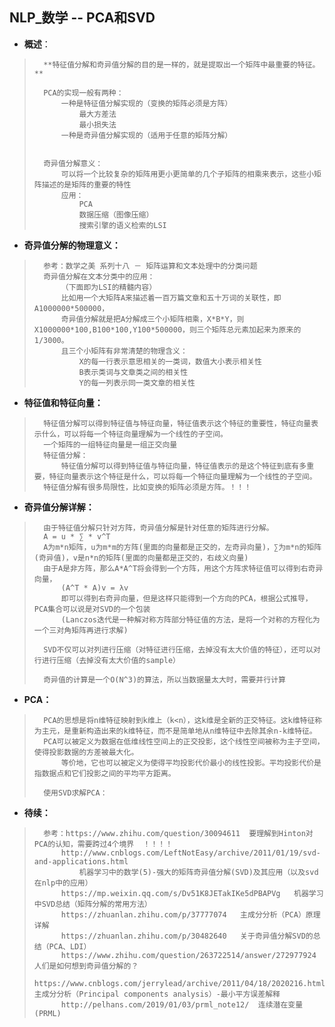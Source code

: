 ## NLP_数学 -- PCA和SVD
- **概述**：
>       **特征值分解和奇异值分解的目的是一样的，就是提取出一个矩阵中最重要的特征。**
>
>       PCA的实现一般有两种：
>           一种是特征值分解实现的（变换的矩阵必须是方阵）
>               最大方差法
>               最小损失法
>           一种是奇异值分解实现的（适用于任意的矩阵分解）
>
>
>       奇异值分解意义：
>           可以将一个比较复杂的矩阵用更小更简单的几个子矩阵的相乘来表示，这些小矩阵描述的是矩阵的重要的特性
>           应用：
>               PCA
>               数据压缩（图像压缩）
>               搜索引擎的语义检索的LSI
>
>
>

- **奇异值分解的物理意义：**
>       参考：数学之美 系列十八 － 矩阵运算和文本处理中的分类问题
>       奇异值分解在文本分类中的应用：
>           （下面即为LSI的精髓内容）
>           比如用一个大矩阵A来描述着一百万篇文章和五十万词的关联性，即A1000000*500000，
>           奇异值分解就是把A分解成三个小矩阵相乘，X*B*Y，则X1000000*100,B100*100,Y100*500000，则三个矩阵总元素加起来为原来的1/3000。
>           且三个小矩阵有非常清楚的物理含义：
>               X的每一行表示意思相关的一类词，数值大小表示相关性
>               B表示类词与文章类之间的相关性
>               Y的每一列表示同一类文章的相关性
>

- **特征值和特征向量：**
>       特征值分解可以得到特征值与特征向量，特征值表示这个特征的重要性，特征向量表示什么，可以将每一个特征向量理解为一个线性的子空间。
>       一个矩阵的一组特征向量是一组正交向量
>       特征值分解：
>           特征值分解可以得到特征值与特征向量，特征值表示的是这个特征到底有多重要，特征向量表示这个特征是什么，可以将每一个特征向量理解为一个线性的子空间。
>       特征值分解有很多局限性，比如变换的矩阵必须是方阵。！！！
>

- **奇异值分解详解：**
>       由于特征值分解只针对方阵，奇异值分解是针对任意的矩阵进行分解。
>       A = u * ∑ * v^T
>       A为m*n矩阵，u为m*m的方阵(里面的向量都是正交的，左奇异向量)，∑为m*n的矩阵(奇异值)，v是n*n的矩阵(里面的向量都是正交的，右歧义向量)
>       由于A是非方阵，那么A*A^T将会得到一个方阵，用这个方阵求特征值可以得到右奇异向量，
>           (A^T * A)v = λv
>           即可以得到右奇异向量，但是这样只能得到一个方向的PCA，根据公式推导，PCA集合可以说是对SVD的一个包装
>           (Lanczos迭代是一种解对称方阵部分特征值的方法，是将一个对称的方程化为一个三对角矩阵再进行求解)
>
>       SVD不仅可以对列进行压缩（对特征进行压缩，去掉没有太大价值的特征），还可以对行进行压缩（去掉没有太大价值的sample）
>
>       奇异值的计算是一个O(N^3)的算法，所以当数据量太大时，需要并行计算
>
>
>
>
>
>
>

- **PCA：**
>       PCA的思想是将n维特征映射到k维上（k<n），这k维是全新的正交特征。这k维特征称为主元，是重新构造出来的k维特征，而不是简单地从n维特征中去除其余n-k维特征。
>       PCA可以被定义为数据在低维线性空间上的正交投影，这个线性空间被称为主子空间，使得投影数据的方差被最大化。
>           等价地，它也可以被定义为使得平均投影代价最小的线性投影。平均投影代价是指数据点和它们投影之间的平均平方距离。
>
>       使用SVD求解PCA：
>
>
>
>
>
>
>
>
>
>


- **待续：**
>       参考：https://www.zhihu.com/question/30094611  要理解到Hinton对PCA的认知，需要跨过4个境界  ！！！！
>           http://www.cnblogs.com/LeftNotEasy/archive/2011/01/19/svd-and-applications.html
>               机器学习中的数学(5)-强大的矩阵奇异值分解(SVD)及其应用（以及svd在nlp中的应用）
>           https://mp.weixin.qq.com/s/Dv51K8JETakIKe5dPBAPVg   机器学习中SVD总结（矩阵分解的常用方法）
>           https://zhuanlan.zhihu.com/p/37777074   主成分分析（PCA）原理详解
>           https://zhuanlan.zhihu.com/p/30482640   关于奇异值分解SVD的总结（PCA、LDI）
>           https://www.zhihu.com/question/263722514/answer/272977924   人们是如何想到奇异值分解的？
>           https://www.cnblogs.com/jerrylead/archive/2011/04/18/2020216.html   主成分分析（Principal components analysis）-最小平方误差解释
>           http://pelhans.com/2019/01/03/prml_note12/  连续潜在变量(PRML)
>
>
>
>
>
>
>
>
>
>
>
>
>
>
>
>
>
>
>
>
>
>
